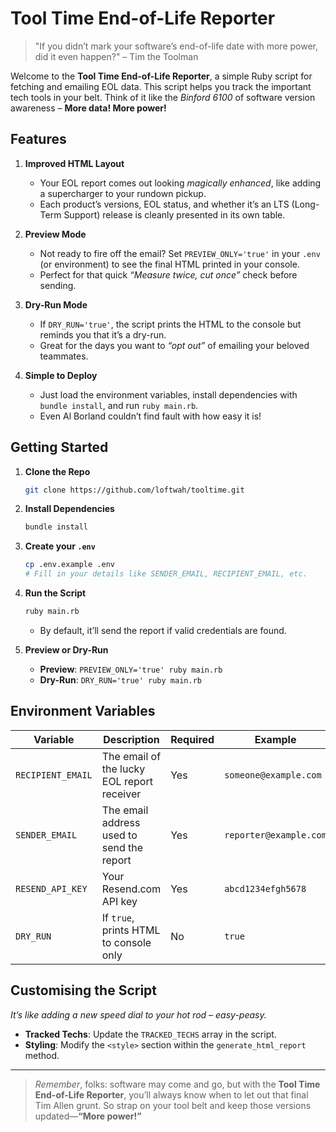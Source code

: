 # Tool Time End-of-Life Reporter

> "If you didn’t mark your software’s end-of-life date with more power, did it even happen?" – Tim the Toolman

Welcome to the **Tool Time End-of-Life Reporter**, a simple Ruby script for fetching and emailing EOL data. This script helps you track the important tech tools in your belt. Think of it like the _Binford 6100_ of software version awareness – **More data! More power!**

## Features

1. **Improved HTML Layout**

   - Your EOL report comes out looking _magically enhanced_, like adding a supercharger to your rundown pickup.
   - Each product’s versions, EOL status, and whether it’s an LTS (Long-Term Support) release is cleanly presented in its own table.

2. **Preview Mode**

   - Not ready to fire off the email? Set `PREVIEW_ONLY='true'` in your `.env` (or environment) to see the final HTML printed in your console.
   - Perfect for that quick _“Measure twice, cut once”_ check before sending.

3. **Dry-Run Mode**

   - If `DRY_RUN='true'`, the script prints the HTML to the console but reminds you that it’s a dry-run.
   - Great for the days you want to _“opt out”_ of emailing your beloved teammates.

4. **Simple to Deploy**
   - Just load the environment variables, install dependencies with `bundle install`, and run `ruby main.rb`.
   - Even Al Borland couldn’t find fault with how easy it is!

## Getting Started

1. **Clone the Repo**

   ```bash
   git clone https://github.com/loftwah/tooltime.git
   ```

2. **Install Dependencies**

   ```bash
   bundle install
   ```

3. **Create your `.env`**

   ```bash
   cp .env.example .env
   # Fill in your details like SENDER_EMAIL, RECIPIENT_EMAIL, etc.
   ```

4. **Run the Script**

   ```bash
   ruby main.rb
   ```

   - By default, it’ll send the report if valid credentials are found.

5. **Preview or Dry-Run**

   - **Preview**: `PREVIEW_ONLY='true' ruby main.rb`
   - **Dry-Run**: `DRY_RUN='true' ruby main.rb`

## Environment Variables

| Variable          | Description                                | Required | Example                |
| ----------------- | ------------------------------------------ | -------- | ---------------------- |
| `RECIPIENT_EMAIL` | The email of the lucky EOL report receiver | Yes      | `someone@example.com`  |
| `SENDER_EMAIL`    | The email address used to send the report  | Yes      | `reporter@example.com` |
| `RESEND_API_KEY`  | Your Resend.com API key                    | Yes      | `abcd1234efgh5678`     |
| `DRY_RUN`         | If `true`, prints HTML to console only     | No       | `true`                 |

## Customising the Script

_It’s like adding a new speed dial to your hot rod – easy-peasy._

- **Tracked Techs**: Update the `TRACKED_TECHS` array in the script.
- **Styling**: Modify the `<style>` section within the `generate_html_report` method.

---

> _Remember_, folks: software may come and go, but with the **Tool Time End-of-Life Reporter**, you’ll always know when to let out that final Tim Allen grunt. So strap on your tool belt and keep those versions updated—**“More power!”**
